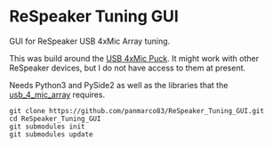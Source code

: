 # ReSpeaker Tuning GUI
GUI for ReSpeaker USB 4xMic Array tuning.

This was build around the [USB 4xMic Puck](https://www.seeedstudio.com/ReSpeaker-USB-Mic-Array-p-4247.html).
It might work with other ReSpeaker devices, but I do not have access to them at present.

Needs Python3 and PySide2 as well as the libraries that the [usb_4_mic_array](https://github.com/panmarco83/usb_4_mic_array.git) requires.

```
git clone https://github.com/panmarco83/ReSpeaker_Tuning_GUI.git
cd ReSpeaker_Tuning_GUI
git submodules init
git submodules update
```

